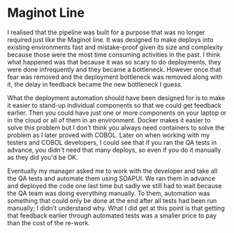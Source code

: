 # Maginot Line

I realised that the pipeline was built for a purpose that was no longer required just like the Maginot line. 
It was designed to make deploys into existing environments fast and mistake-proof given its size and complexity because those were the most time consuming activities in the past. 
I think what happened was that because it was so scary to do deployments, they were done infrequently and they became a bottleneck.
However once that fear was removed and the deployment bottleneck was removed along with it, the delay in feedback became the new bottleneck I guess.

What the deployment automation should have been designed for is to make it easier to stand-up individual components so that we could get feedback earlier. 
Then you could have just one or more components on your laptop or in the cloud or all of them in an environment. 
Docker makes it easier to solve this problem but I don't think you always need containers to solve the problem as I later proved with COBOL. 
Later on when working with my testers and COBOL developers, I could see that if you ran the QA tests in advance, you didn't need that many deploys, so even if you do it manually as they did you'd be OK. 

Eventually my manager asked me to work with the developer and take all the QA tests and automate them using SOAPUI.
We ran them in advance and deployed the code one last time but sadly we still had to wait because the QA team was doing everything manually. 
To them, automation was something that could only be done at the end after all tests had been run manually; I didn't understand why. 
What I did get at this point is that getting that feedback earlier through automated tests was a smaller price to pay than the cost of the re-work.